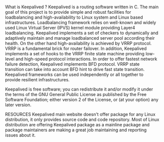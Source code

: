 # **[](https://www.keepalived.org/)**

What is Keepalived ?
Keepalived is a routing software written in C. The main goal of this project is to provide simple and robust facilities for loadbalancing and high-availability to Linux system and Linux based infrastructures. Loadbalancing framework relies on well-known and widely used Linux Virtual Server (IPVS) kernel module providing Layer4 loadbalancing. Keepalived implements a set of checkers to dynamically and adaptively maintain and manage loadbalanced server pool according their health. On the other hand high-availability is achieved by VRRP protocol. VRRP is a fundamental brick for router failover. In addition, Keepalived implements a set of hooks to the VRRP finite state machine providing low-level and high-speed protocol interactions. In order to offer fastest network failure detection, Keepalived implements BFD protocol. VRRP state transition can take into account BFD hint to drive fast state transition. Keepalived frameworks can be used independently or all together to provide resilient infrastructures.

Keepalived is free software; you can redistribute it and/or modify it under the terms of the GNU General Public License as published by the Free Software Foundation; either version 2 of the License, or (at your option) any later version.

RESOURCES
Keepalived main website doesn't offer package for any Linux distribution, it only provides source code and code repository. Most of Linux distribution are offering Keepalived package as a mainline package and package maintainers are making a great job maintaining and reporting issues about it.
